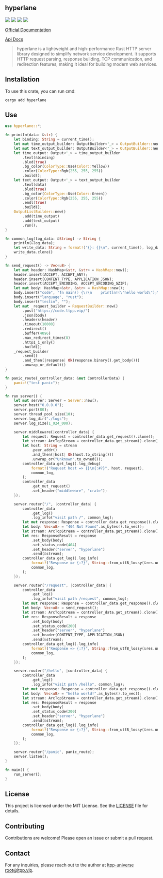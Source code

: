 ## hyperlane

[![](https://img.shields.io/crates/v/hyperlane.svg)](https://crates.io/crates/hyperlane)
[![](https://docs.rs/hyperlane/badge.svg)](https://docs.rs/hyperlane)
[![](https://img.shields.io/crates/l/hyperlane.svg)](./LICENSE)
[![](https://github.com/ltpp-universe/hyperlane/workflows/Rust/badge.svg)](https://github.com/ltpp-universe/hyperlane/actions?query=workflow:Rust)

[Official Documentation](https://docs.ltpp.vip/HYPERLANE/)

[Api Docs](https://docs.rs/hyperlane/latest/hyperlane/)

> hyperlane is a lightweight and high-performance Rust HTTP server library designed to simplify network service development. It supports HTTP request parsing, response building, TCP communication, and redirection features, making it ideal for building modern web services.

## Installation

To use this crate, you can run cmd:

```shell
cargo add hyperlane
```

## Use

```rust
use hyperlane::*;

fn println(data: &str) {
    let binding: String = current_time();
    let mut time_output_builder: OutputBuilder<'_> = OutputBuilder::new();
    let mut text_output_builder: OutputBuilder<'_> = OutputBuilder::new();
    let time_output: Output<'_> = time_output_builder
        .text(&binding)
        .blod(true)
        .bg_color(ColorType::Use(Color::Yellow))
        .color(ColorType::Rgb(255, 255, 255))
        .build();
    let text_output: Output<'_> = text_output_builder
        .text(data)
        .blod(true)
        .bg_color(ColorType::Use(Color::Green))
        .color(ColorType::Rgb(255, 255, 255))
        .endl(true)
        .build();
    OutputListBuilder::new()
        .add(time_output)
        .add(text_output)
        .run();
}

fn common_log(log_data: &String) -> String {
    println(&log_data);
    let write_data: String = format!("{}: {}\n", current_time(), log_data);
    write_data.clone()
}

fn send_request() -> Vec<u8> {
    let mut header: HashMap<&str, &str> = HashMap::new();
    header.insert(ACCEPT, ACCEPT_ANY);
    header.insert(CONTENT_TYPE, APPLICATION_JSON);
    header.insert(ACCEPT_ENCODING, ACCEPT_ENCODING_GZIP);
    let mut body: HashMap<&str, &str> = HashMap::new();
    body.insert("code", "fn main() {\r\n    println!(\"hello world\");\r\n}");
    body.insert("language", "rust");
    body.insert("testin", "");
    let mut _request_builder = RequestBuilder::new()
        .post("https://code.ltpp.vip/")
        .json(body)
        .headers(header)
        .timeout(10000)
        .redirect()
        .buffer(4096)
        .max_redirect_times(8)
        .http1_1_only()
        .build();
    _request_builder
        .send()
        .and_then(|response| Ok(response.binary().get_body()))
        .unwrap_or_default()
}

fn panic_route(_controller_data: &mut ControllerData) {
    panic!("test panic");
}

fn run_server() {
    let mut server: Server = Server::new();
    server.host("0.0.0.0");
    server.port(80);
    server.thread_pool_size(10);
    server.log_dir("./logs");
    server.log_size(1_024_000);

    server.middleware(|controller_data| {
        let request: Request = controller_data.get_request().clone();
        let stream: ArcTcpStream = controller_data.get_stream().clone().unwrap();
        let host: String = stream
            .peer_addr()
            .and_then(|host| Ok(host.to_string()))
            .unwrap_or("Unknown".to_owned());
        controller_data.get_log().log_debug(
            format!("Request host => {}\n{:#?}", host, request),
            common_log,
        );
        controller_data
            .get_mut_request()
            .set_header("middleware", "crate");
    });

    server.router("/", |controller_data| {
        controller_data
            .get_log()
            .log_info("visit path /", common_log);
        let mut response: Response = controller_data.get_response().clone();
        let body: Vec<u8> = "404 Not Found".as_bytes().to_vec();
        let stream: ArcTcpStream = controller_data.get_stream().clone().unwrap();
        let res: ResponseResult = response
            .set_body(body)
            .set_status_code(404)
            .set_header("server", "hyperlane")
            .send(&stream);
        controller_data.get_log().log_info(
            format!("Response => {:?}", String::from_utf8_lossy(&res.unwrap())),
            common_log,
        );
    });

    server.router("/request", |controller_data| {
        controller_data
            .get_log()
            .log_info("visit path /request", common_log);
        let mut response: Response = controller_data.get_response().clone();
        let body: Vec<u8> = send_request();
        let stream: ArcTcpStream = controller_data.get_stream().clone().unwrap();
        let res: ResponseResult = response
            .set_body(body)
            .set_status_code(200)
            .set_header("server", "hyperlane")
            .set_header(CONTENT_TYPE, APPLICATION_JSON)
            .send(&stream);
        controller_data.get_log().log_info(
            format!("Response => {:?}", String::from_utf8_lossy(&res.unwrap())),
            common_log,
        );
    });

    server.router("/hello", |controller_data| {
        controller_data
            .get_log()
            .log_info("visit path /hello", common_log);
        let mut response: Response = controller_data.get_response().clone();
        let body: Vec<u8> = "hello world!".as_bytes().to_vec();
        let stream: ArcTcpStream = controller_data.get_stream().clone().unwrap();
        let res: ResponseResult = response
            .set_body(body)
            .set_status_code(200)
            .set_header("server", "hyperlane")
            .send(&stream);
        controller_data.get_log().log_info(
            format!("Response => {:?}", String::from_utf8_lossy(&res.unwrap())),
            common_log,
        );
    });

    server.router("/panic", panic_route);
    server.listen();
}

fn main() {
    run_server();
}
```

## License

This project is licensed under the MIT License. See the [LICENSE](LICENSE) file for details.

## Contributing

Contributions are welcome! Please open an issue or submit a pull request.

## Contact

For any inquiries, please reach out to the author at [ltpp-universe <root@ltpp.vip>](mailto:root@ltpp.vip).
